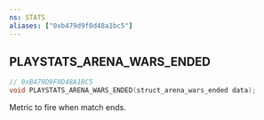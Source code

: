 ```yaml
---
ns: STATS
aliases: ["0xb479d9f0d48a1bc5"]
---
```

## PLAYSTATS_ARENA_WARS_ENDED

```c
// 0xB479D9F0D48A1BC5
void PLAYSTATS_ARENA_WARS_ENDED(struct_arena_wars_ended data);
```

Metric to fire when match ends.

